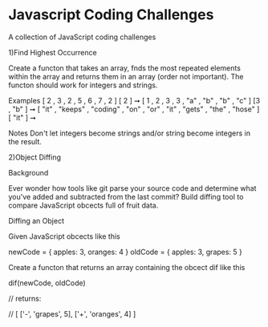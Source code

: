# Javascript Coding Challenges
 A collection of JavaScript coding challenges

1)Find Highest Occurrence

Create a functon that takes an array, fnds the most repeated elements within the array and
returns them in an array (order not important). The functon should work for integers and
strings.

Examples
[ 2 , 3 , 2 , 5 , 6 , 7 , 2 ] [ 2 ] ➞
[ 1 , 2 , 3 , 3 , "a" , "b" , "b" , "c" ] [3 , "b" ] ➞
[ "it" , "keeps" , "coding" , "on" , "or" , "it" , "gets" , "the" , "hose" ] [ "it" ] ➞

Notes
Don't let integers become strings and/or string become integers in the result.

2)Object Diffing

Background

Ever wonder how tools like git parse your source code and determine what you've added
and subtracted from the last commit?
Build diffing tool to compare JavaScript obcects full of fruit data.

Diffing an Object

Given JavaScript obcects like this

newCode = {
 apples: 3,
 oranges: 4
}
oldCode = {
 apples: 3,
 grapes: 5
}

Create a functon that returns an array containing the obcect dif like this

dif(newCode, oldCode)

// returns:

// [ ['-', 'grapes', 5], ['+', 'oranges', 4] ]

